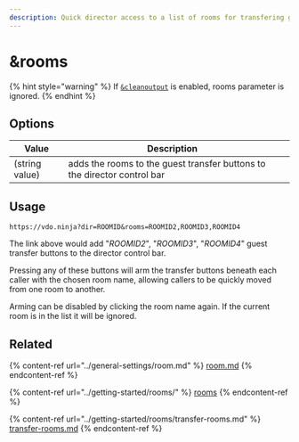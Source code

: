 ```yaml
---
description: Quick director access to a list of rooms for transfering guests
---
```


# \&rooms

{% hint style="warning" %}
If [`&cleanoutput`](../advanced-settings/design-parameters/cleanoutput.md) is enabled, rooms parameter is ignored.
{% endhint %}

## Options

| Value          | Description                                                              |   |
| -------------- | ------------------------------------------------------------------------ | - |
| (string value) | adds the rooms to the guest transfer buttons to the director control bar |   |

## Usage

```
https://vdo.ninja?dir=ROOMID&rooms=ROOMID2,ROOMID3,ROOMID4
```

The link above would add "_ROOMID2_", "_ROOMID3_", "_ROOMID4_" guest transfer buttons to the director control bar.

Pressing any of these buttons will arm the transfer buttons beneath each caller with the chosen room name, allowing callers to be quickly moved from one room to another.

Arming can be disabled by clicking the room name again. If the current room is in the list it will be ignored.

## Related

{% content-ref url="../general-settings/room.md" %}
[room.md](../general-settings/room.md)
{% endcontent-ref %}

{% content-ref url="../getting-started/rooms/" %}
[rooms](../getting-started/rooms/)
{% endcontent-ref %}

{% content-ref url="../getting-started/rooms/transfer-rooms.md" %}
[transfer-rooms.md](../getting-started/rooms/transfer-rooms.md)
{% endcontent-ref %}
